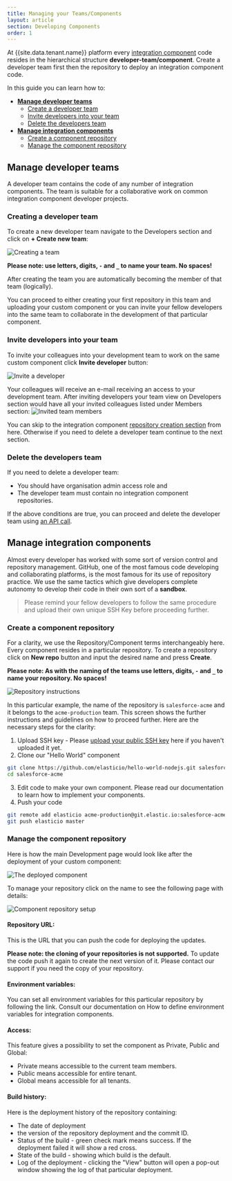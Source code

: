 ```yaml
---
title: Managing your Teams/Components
layout: article
section: Developing Components
order: 1
---
```


At {{site.data.tenant.name}} platform every [integration component](/getting-started/integration-component) code resides in the hierarchical structure **developer-team/component**. Create a developer team first then the repository to deploy an integration component code.

In this guide you can learn how to:
*   **[Manage developer teams](#manage-developer-teams)**
    -   [Create a developer team](#creating-a-developer-team)
    -   [Invite developers into your team](#invite-developers-into-your-team)
    -   [Delete the developers team](#delete-the-developers-team)
*   **[Manage integration components](#manage-integration-components)**
    -   [Create a component repository](#create-a-component-repository)
    -   [Manage the component repository](#manage-the-component-repository)


## Manage developer teams

A developer team contains the code of any number of integration components. The team is suitable for a collaborative work on common integration component developer projects.

### Creating a developer team

To create a new developer team navigate to the Developers section and click on **+ Create new team**:

![Creating a team](/assets/img/developer-guide/team-repo/developer-team-create-new.png "Creating a team")

**Please note: use letters, digits, `-` and `_` to name your team. No spaces!**

After creating the team you are automatically becoming the member of that team (logically).

You can proceed to either creating your first repository in this team and uploading your custom component or you can invite your fellow developers into the same team to collaborate in the development of that particular component.

### Invite developers into your team

To invite your colleagues into your development team to work on the same custom component click **Invite developer** button:

![Invite a developer](/assets/img/developer-guide/team-repo/developer-team-invite-member.png "Invite a developer")

Your colleagues will receive an e-mail receiving an access to your development team. After inviting developers your team view on Developers section would have all your invited colleagues listed under Members section:
![Invited team members](/assets/img/developer-guide/team-repo/develoer-team-members.png "Invited team members")

You can skip to the integration component [repository creation section](#manage-integration-components) from here. Otherwise if you need to delete a developer team continue to the next section.

### Delete the developers team

If you need to delete a developer team:
*   You should have organisation admin access role and
*   The developer team must contain no integration component repositories.

If the above conditions are true, you can proceed and delete the developer team using [an API call](https://api.elastic.io/v2/docs/#delete-a-team).


## Manage integration components

Almost every developer has worked with some sort of version control and repository management. GitHub, one of the most famous code developing and collaborating platforms, is the most famous for its use of repository practice. We use the same tactics which give developers complete autonomy to develop their code in their own sort of a **sandbox**.

> Please remind your fellow developers to follow the same procedure and upload their own unique SSH Key before proceeding further.

### Create a component repository

For a clarity, we use the Repository/Component terms interchangeably here. Every component resides in a particular repository. To create a repository click on **New repo** button and input the desired name and press **Create**.

**Please note: As with the naming of the teams use letters, digits, `-` and `_` to name your repository. No spaces!**

![Repository instructions](/assets/img/developer-guide/team-repo/create-repo-instructions.png "Repository instructions")

In this particular example, the name of the repository is `salesforce-acme` and it belongs to the `acme-production` team. This screen shows the further instructions and guidelines on how to proceed further. Here are the necessary steps for the clarity:

1.  Upload SSH key - Please [upload your public SSH key](ssh-keys) here if you haven't uploaded it yet.
2.  Clone our "Hello World" component
```sh
git clone https://github.com/elasticio/hello-world-nodejs.git salesforce-acme
cd salesforce-acme
```
3.  Edit code to make your own component. Please read our documentation to learn how to implement your components.
4.  Push your code
```sh
git remote add elasticio acme-production@git.elastic.io:salesforce-acme.git
git push elasticio master
```

### Manage the component repository

Here is how the main Development page would look like after the deployment of your custom component:

![The deployed component](/assets/img/developer-guide/team-repo/repo-afterpush.png "The deployed component")

To manage your repository click on the name to see the following page with details:

![Component repository setup](/assets/img/developer-guide/team-repo/repo-sucsess.png "Component repository setup")

#### Repository URL:

This is the URL that you can push the code for deploying the updates.

**Please note: the cloning of your repositories is not supported.** To update the code push it again to create the next version of it. Please contact our support if you need the copy of your repository.

#### Environment variables:

You can set all environment variables for this particular repository by following the link. Consult our documentation on How to define environment variables for integration components.

#### Access:

This feature gives a possibility to set the component as Private, Public and Global:

*   Private means accessible to the current team members.
*   Public means accessible for entire tenant.
*   Global means accessible for all tenants.

#### Build history:

Here is the deployment history of the repository containing:

*   The date of deployment
*   the version of the repository deployment and the commit ID.
*   Status of the build - green check mark means success. If the deployment failed it will show a red cross.
*   State of the build - showing which build is the default.
*   Log of the deployment - clicking the "View" button will open a pop-out window showing the log of that particular deployment.
